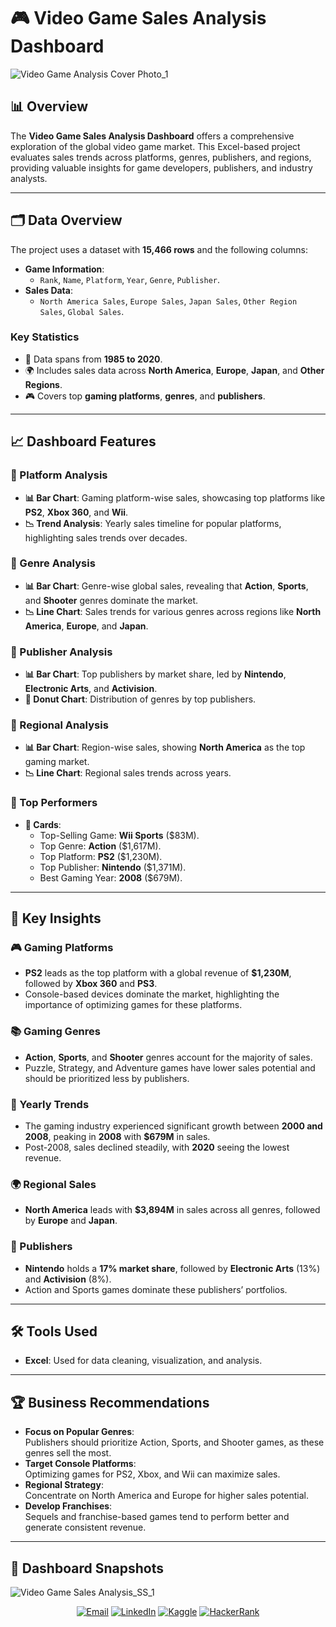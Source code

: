 # 🎮 Video Game Sales Analysis Dashboard  

![Video Game Analysis Cover Photo_1](https://github.com/user-attachments/assets/ad9e9320-1426-4cda-bcf8-eb83d9c4a411)


## 📊 Overview  
The **Video Game Sales Analysis Dashboard** offers a comprehensive exploration of the global video game market. This Excel-based project evaluates sales trends across platforms, genres, publishers, and regions, providing valuable insights for game developers, publishers, and industry analysts.  

---

## 🗂️ Data Overview  
The project uses a dataset with **15,466 rows** and the following columns:  
- **Game Information**:  
  - `Rank`, `Name`, `Platform`, `Year`, `Genre`, `Publisher`.  
- **Sales Data**:  
  - `North America Sales`, `Europe Sales`, `Japan Sales`, `Other Region Sales`, `Global Sales`.  

### Key Statistics  
- 📅 Data spans from **1985 to 2020**.  
- 🌍 Includes sales data across **North America**, **Europe**, **Japan**, and **Other Regions**.  
- 🎮 Covers top **gaming platforms**, **genres**, and **publishers**.  

---

## 📈 Dashboard Features  

### **📍 Platform Analysis**  
- **📊 Bar Chart**: Gaming platform-wise sales, showcasing top platforms like **PS2**, **Xbox 360**, and **Wii**.  
- **📉 Trend Analysis**: Yearly sales timeline for popular platforms, highlighting sales trends over decades.  

### **📍 Genre Analysis**  
- **📊 Bar Chart**: Genre-wise global sales, revealing that **Action**, **Sports**, and **Shooter** genres dominate the market.  
- **📉 Line Chart**: Sales trends for various genres across regions like **North America**, **Europe**, and **Japan**.  

### **📍 Publisher Analysis**  
- **📊 Bar Chart**: Top publishers by market share, led by **Nintendo**, **Electronic Arts**, and **Activision**.  
- **🍩 Donut Chart**: Distribution of genres by top publishers.  

### **📍 Regional Analysis**  
- **📊 Bar Chart**: Region-wise sales, showing **North America** as the top gaming market.  
- **📉 Line Chart**: Regional sales trends across years.  

### **📍 Top Performers**  
- **🎯 Cards**:  
  - Top-Selling Game: **Wii Sports** ($83M).  
  - Top Genre: **Action** ($1,617M).  
  - Top Platform: **PS2** ($1,230M).  
  - Top Publisher: **Nintendo** ($1,371M).  
  - Best Gaming Year: **2008** ($679M).  

---

## 🌟 Key Insights  

### **🎮 Gaming Platforms**  
- **PS2** leads as the top platform with a global revenue of **$1,230M**, followed by **Xbox 360** and **PS3**.  
- Console-based devices dominate the market, highlighting the importance of optimizing games for these platforms.  

### **📚 Gaming Genres**  
- **Action**, **Sports**, and **Shooter** genres account for the majority of sales.  
- Puzzle, Strategy, and Adventure games have lower sales potential and should be prioritized less by publishers.  

### **📅 Yearly Trends**  
- The gaming industry experienced significant growth between **2000 and 2008**, peaking in **2008** with **$679M** in sales.  
- Post-2008, sales declined steadily, with **2020** seeing the lowest revenue.  

### **🌍 Regional Sales**  
- **North America** leads with **$3,894M** in sales across all genres, followed by **Europe** and **Japan**.  

### **🏢 Publishers**  
- **Nintendo** holds a **17% market share**, followed by **Electronic Arts** (13%) and **Activision** (8%).  
- Action and Sports games dominate these publishers’ portfolios.  

---

## 🛠️ Tools Used  
- **Excel**: Used for data cleaning, visualization, and analysis.  

---

## 🏆 Business Recommendations  
- **Focus on Popular Genres**:  
  Publishers should prioritize Action, Sports, and Shooter games, as these genres sell the most.  
- **Target Console Platforms**:  
  Optimizing games for PS2, Xbox, and Wii can maximize sales.  
- **Regional Strategy**:  
  Concentrate on North America and Europe for higher sales potential.  
- **Develop Franchises**:  
  Sequels and franchise-based games tend to perform better and generate consistent revenue.  

---

## 📸 Dashboard Snapshots  
![Video Game Sales Analysis_SS_1](https://github.com/user-attachments/assets/92677b24-6167-42c9-89b3-70df5ff991a1)

<p align="center"> <a href="mailto:akshay.manchekar2002@gmail.com"><img src="https://img.shields.io/badge/Email-D14836?style=for-the-badge&logo=gmail&logoColor=white" alt="Email"></a> <a href="https://www.linkedin.com/in/akshaymanchekar"><img src="https://img.shields.io/badge/LinkedIn-0077B5?style=for-the-badge&logo=linkedin&logoColor=white" alt="LinkedIn"></a> <a href="https://www.kaggle.com/akshaymanchekar"><img src="https://img.shields.io/badge/Kaggle-20BEFF?style=for-the-badge&logo=kaggle&logoColor=white" alt="Kaggle"></a> <a href="https://www.hackerrank.com/akshay_mancheka1"><img src="https://img.shields.io/badge/HackerRank-2EC866?style=for-the-badge&logo=hackerrank&logoColor=white" alt="HackerRank"></a> </p>



